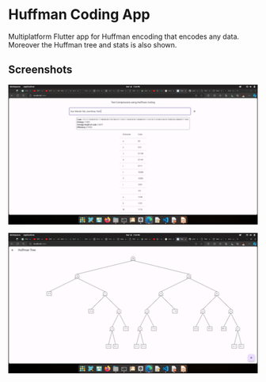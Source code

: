 # Huffman Coding App

Multiplatform Flutter app for Huffman encoding that encodes any data. Moreover the Huffman tree and stats is also shown.

## Screenshots
![Stats Screen](assets/1.png)


![Huffman Tree Screen](assets/tree.png)